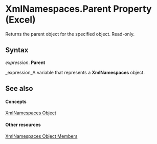 
# XmlNamespaces.Parent Property (Excel)

Returns the parent object for the specified object. Read-only.


## Syntax

 _expression_. **Parent**

 _expression_A variable that represents a  **XmlNamespaces** object.


## See also


#### Concepts


 [XmlNamespaces Object](430f6773-2be5-8312-cd67-afb703ab0782.md)
#### Other resources


 [XmlNamespaces Object Members](56c69891-4689-b0a1-4e54-606a9bc2772e.md)
